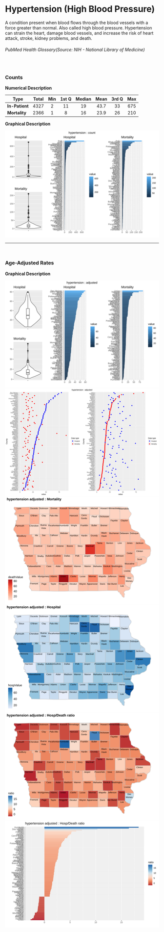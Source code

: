 # Hypertension (High Blood Pressure)


A condition present when blood flows through the blood vessels with a force greater than normal. Also called high blood pressure. Hypertension can strain the heart, damage blood vessels, and increase the risk of heart attack, stroke, kidney problems, and death.
###### PubMed Health Glossary(Source: NIH - National Library of Medicine)

<br>

### Counts

**Numerical Description**

Type | Total | Min | 1st Q | Median | Mean | 3rd Q | Max
---| :---: | :---: | :---: | :---: | :---: | :---: | :---:
**In-Patient** | 4327 | 2 | 11 | 19 | 43.7 | 33 | 675
**Mortality** | 2366 | 1 | 8 | 16 | 23.9 | 26 | 210

**Graphical Description**

![img](/images/hypertension_count_grid.svg)


***

<br>

### Age-Adjusted Rates

**Graphical Description**

![img](/images/hypertension_adjusted_grid.svg)
![img](/images/hypertension_adjusted_dotplots.svg)
![img](/images/hypertension_adjusted_dmap.svg)
![img](/images/hypertension_adjusted_hmap.svg)
![img](/images/hypertension_adjusted_rmap.svg)
![img](/images/hypertension_adjusted_ratiobar.svg)
